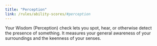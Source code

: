 ```yaml
---
title: "Perception"
link: /rules/ability-scores/#perception
---
```

Your Wisdom (Perception) check lets you spot, hear, or otherwise detect the presence of something. It measures your general awareness of your surroundings and the keenness of your senses.
